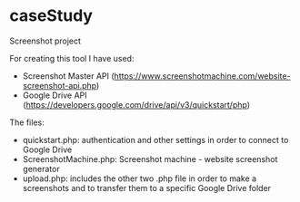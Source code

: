 # caseStudy
Screenshot project

For creating this tool I have used:
  - Screenshot Master API (https://www.screenshotmachine.com/website-screenshot-api.php)
  - Google Drive API (https://developers.google.com/drive/api/v3/quickstart/php)

The files:
- quickstart.php: authentication and other settings in order to connect to Google Drive
- ScreenshotMachine.php: Screenshot machine - website screenshot generator
- upload.php: includes the other two .php file in order to make a screenshots and to transfer them to a specific Google Drive folder
